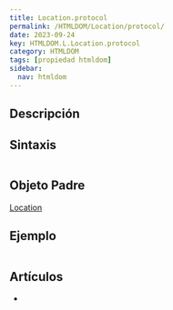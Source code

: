 ```yaml
---
title: Location.protocol
permalink: /HTMLDOM/Location/protocol/
date: 2023-09-24
key: HTMLDOM.L.Location.protocol
category: HTMLDOM
tags: [propiedad htmldom]
sidebar:
  nav: htmldom
---
```


## Descripción


## Sintaxis


```javascript

```


## Objeto Padre


[Location](https://www.w3api.com/HTMLDOM/Location/)


## Ejemplo


```javascript

```


## Artículos

- 
